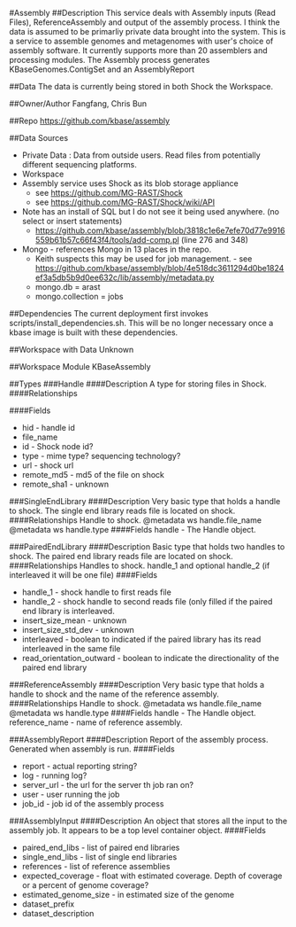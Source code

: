 #Assembly
##Description 
This service deals with Assembly inputs (Read Files), ReferenceAssembly and output of the assembly process.
I think the data is assumed to be primarliy private data brought into the system.
This is a service to assemble genomes and metagenomes with user's choice of assembly software. 
It currently supports more than 20 assemblers and processing modules.
The Assembly process generates KBaseGenomes.ContigSet and an AssemblyReport

##Data
The data is currently being stored in both Shock the Workspace.  

##Owner/Author
Fangfang, Chris Bun

##Repo
https://github.com/kbase/assembly

##Data Sources
* Private Data : Data from outside users.  Read files from potentially different sequencing platforms.
* Workspace
* Assembly service uses Shock as its blob storage appliance
  * see https://github.com/MG-RAST/Shock
  * see https://github.com/MG-RAST/Shock/wiki/API
* Note has an install of SQL but I do not see it being used anywhere. (no select or insert statements)
  * https://github.com/kbase/assembly/blob/3818c1e6e7efe70d77e9916559b61b57c66f43f4/tools/add-comp.pl (line 276 and 348)
* Mongo - references Mongo in 13 places in the repo.  
  * Keith suspects this may be used for job management.  - see https://github.com/kbase/assembly/blob/4e518dc3611294d0be1824ef3a5db5b9d0ee632c/lib/assembly/metadata.py
  * mongo.db = arast
  * mongo.collection = jobs

##Dependencies
The current deployment first invokes scripts/install_dependencies.sh. 
This will be no longer necessary once a kbase image is built with these dependencies.

##Workspace with Data
Unknown

##Workspace Module
KBaseAssembly

##Types
###Handle
####Description 
A type for storing files in Shock.
####Relationships

####Fields
* hid - handle id
* file_name 
* id - Shock node id?
* type - mime type? sequencing technology?
* url - shock url
* remote_md5 - md5 of the file on shock
* remote_sha1 - unknown

###SingleEndLibrary
####Description
Very basic type that holds a handle to shock.  The single end library reads file is located on shock.
####Relationships
Handle to shock. @metadata ws handle.file_name  @metadata ws handle.type
####Fields 
handle - The Handle object.

###PairedEndLibrary
####Description
Basic type that holds two handles to shock.  The paired end library reads file are located on shock.
####Relationships
Handles to shock. handle_1 and optional handle_2 (if interleaved it will be one file) 
####Fields 
* handle_1 - shock handle to first reads file
* handle_2 - shock handle to second reads file (only filled if the paired end library is interleaved. 
* insert_size_mean - unknown
* insert_size_std_dev - unknown
* interleaved - boolean to indicated if the paired library has its read interleaved in the same file
* read_orientation_outward - boolean to indicate the directionality of the paired end library

###ReferenceAssembly
####Description
Very basic type that holds a handle to shock and the name of the reference assembly.
####Relationships
Handle to shock. @metadata ws handle.file_name  @metadata ws handle.type
####Fields 
handle - The Handle object.
reference_name - name of reference assembly.

###AssemblyReport
####Description
Report of the assembly process.  Generated when assembly is run.
####Fields 
* report - actual reporting string?
* log - running log?
* server_url - the url for the server th job ran on?
* user - user running the job
* job_id - job id of the assembly process

###AssemblyInput
####Description
An object that stores all the input to the assembly job.  It appears to be a top level container object.
####Fields 
* paired_end_libs - list of paired end libraries
* single_end_libs - list of single end libraries
* references - list of reference assemblies
* expected_coverage - float with estimated coverage.  Depth of coverage or a percent of genome coverage?
* estimated_genome_size - in estimated size of the genome
* dataset_prefix
* dataset_description


